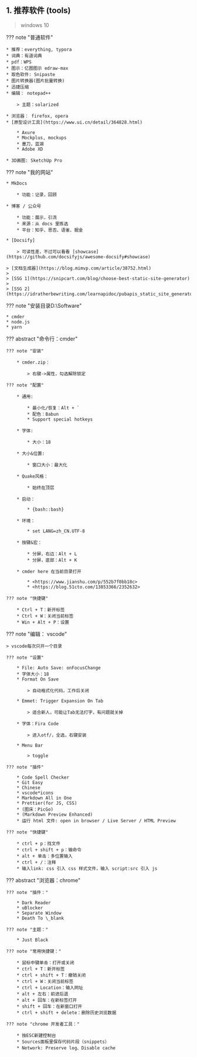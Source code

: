 ## 1. 推荐软件 (tools)

> windows 10


??? note "普通软件"

    * 推荐：everything, typora
    * 词典：有道词典
    * pdf：WPS
    * 图示：亿图图示 edraw-max
    * 取色软件: Snipaste
    * 图片转换器(图片批量转换)
    * 迅捷压缩
    * 编辑： notepad++

        > 主题：solarized

    * 浏览器： firefox, opera
    * [原型设计工具](https://www.ui.cn/detail/364828.html)

        * Axure
        * Mockplus, mockups
        * 墨刀，蓝湖
        * Adobe XD

    * 3D画图: SketchUp Pro

??? note "我的网站"

    * MkDocs 

        * 功能：记录，回顾

    * 博客 / 公众号

        * 功能：展示，引流
        * 来源：从 docs 里拣选
        * 平台：知乎、思否、语雀、掘金

    * [Docsify]

        > 可读性差，不过可以看看 [showcase](https://github.com/docsifyjs/awesome-docsify#showcase)

    > [文档生成器](https://blog.mimvp.com/article/38752.html)
    >
    > [SSG 1](https://snipcart.com/blog/choose-best-static-site-generator)
    >
    > [SSG 2](https://idratherbewriting.com/learnapidoc/pubapis_static_site_generators.html)

??? note "安装目录D:\Software"

    * cmder
    * node.js
    * yarn

??? abstract "命令行：cmder"

    ??? note "安装"

        * cmder.zip：

            > 右键->属性，勾选解除锁定       

    ??? note "配置"

        * 通用:

            * 最小化/恢复：Alt + `
            * 配色：Babun
            * Support special hotkeys                    

        * 字体:

            * 大小：18

        * 大小&位置:

            * 窗口大小：最大化

        * Quake风格：

            * 始终在顶层
    
        * 启动：

            * {bash::bash}

        * 环境：

            * set LANG=zh_CN.UTF-8

        * 按键&宏：

            * 分屏，右边：Alt + L
            * 分屏，底部：Alt + K

        * cmder here 在当前目录打开
        
            * <https://www.jianshu.com/p/552b7f0bb18c>
            * <https://blog.51cto.com/13853366/2352632>

    ??? note "快捷键"

        * Ctrl + T：新开标签
        * Ctrl + W：关闭当前标签
        * Win + Alt + P：设置

??? note "编辑： vscode"

    > vscode每次只开一个目录

    ??? note "设置"

        * File: Auto Save: onFocusChange
        * 字体大小：18
        * Format On Save

            > 自动格式化代码，工作后关闭

        * Emmet: Trigger Expansion On Tab

            > 适合新人，可能让Tab无法打字，有问题就关掉

        * 字体：Fira Code 

            > 进入otf/，全选，右键安装

        * Menu Bar

            > toggle

    ??? note "插件"

        * Code Spell Checker
        * Git Easy
        * Chinese
        * vscode*icons
        * Markdown All in One
        * Prettier(for JS, CSS)
        * (图床：PicGo)
        * (Markdown Preview Enhanced)
        * 运行 html 文件: open in browser / Live Server / HTML Preview

    ??? note "快捷键"

        * ctrl + p：找文件
        * ctrl + shift + p：输命令
        * alt + 单击：多位置输入
        * ctrl + /：注释
        * 输入link: css 引入 css 样式文件，输入 script:src 引入 js


??? abstract "浏览器：chrome"

    ??? note "插件："

        * Dark Reader
        * uBlocker
        * Separate Window
        * Death To \_blank

    ??? note "主题："

        * Just Black

    ??? note "常用快捷键："

        * 鼠标中键单击：打开或关闭
        * ctrl + T：新开标签
        * ctrl + shift + T：撤销关闭
        * ctrl + W：关闭当前标签
        * ctrl + Location：输入网址
        * alt + 左右：前进后退
        * alt + 回车：在新标签打开
        * shift + 回车：在新窗口打开
        * ctrl + shift + delete：删除历史浏览数据

    ??? note "chrome 开发者工具："

        * 按ESC新建控制台
        * Sources面板里保存代码片段（snippets）
        * Network: Preserve log、Disable cache



